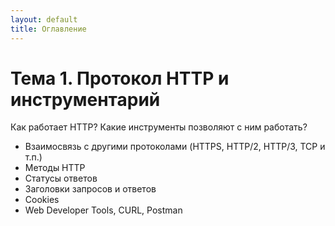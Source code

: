 ```yaml
---
layout: default
title: Оглавление
---
```


# Тема 1. Протокол HTTP и инструментарий

Как работает HTTP? Какие инструменты позволяют с ним работать?

- Взаимосвязь с другими протоколами (HTTPS, HTTP/2, HTTP/3, TCP и т.п.)
- Методы HTTP
- Статусы ответов
- Заголовки запросов и ответов
- Cookies
- Web Developer Tools, CURL, Postman
